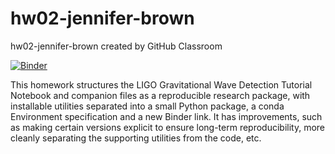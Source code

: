 # hw02-jennifer-brown
hw02-jennifer-brown created by GitHub Classroom

[![Binder](https://mybinder.org/badge_logo.svg)](https://mybinder.org/v2/gh/UCB-stat-159-s23/hw02-jennifer-brown.git/main?labpath=LOSC_Event_tutorial.ipynb)

This homework structures the LIGO Gravitational Wave Detection Tutorial Notebook and companion files as a reproducible research package, with installable utilities separated into a small Python package, a conda Environment specification and a new Binder link. It has improvements, such as making certain versions explicit to ensure long-term reproducibility, more cleanly separating the supporting utilities from the code, etc.